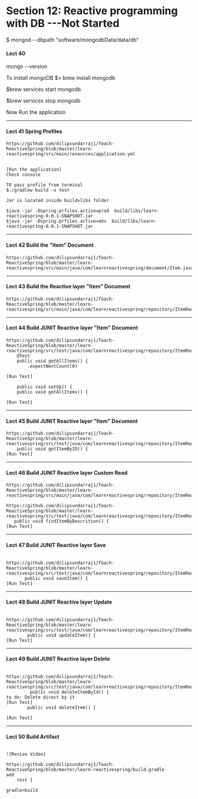 # Section 12: Reactive programming with DB  ---Not Started 

$ mongod --dbpath "software/mongodbData/data/db"

#### Lect 40
mongo --version

To install mongoDB
$> brew install mongodb

$brew services start mongodb

$brew services stop mongodb

Now Run the application

-----------------

#### Lect 41 Spring Profiles

```
https://github.com/dilipsundarraj1/Teach-ReactiveSpring/blob/master/learn-reactivespring/src/main/resources/application.yml


[Run the application] 
Check console 

TO pass profile from terminal 
$./gradlew build -x test 

Jar is located inside build>libs folder

$java -jar -Dspring.prfiles.active=prod  build/libs/learn-reactivespring-0.0.1-SNAPSHOT.jar
$java -jar -Dspring.prfiles.active=dev  build/libs/learn-reactivespring-0.0.1-SNAPSHOT.jar

```

-----------------

#### Lect 42 Build the "Item" Document

```
https://github.com/dilipsundarraj1/Teach-ReactiveSpring/blob/master/learn-reactivespring/src/main/java/com/learnreactivespring/document/Item.java

```

-----------------

#### Lect 43 Build the Reactive layer "Item" Document

```
https://github.com/dilipsundarraj1/Teach-ReactiveSpring/blob/master/learn-reactivespring/src/main/java/com/learnreactivespring/repository/ItemReactiveRepository.java
```

-----------------

#### Lect 44 Build JUNIT Reactive layer "Item" Document

```
https://github.com/dilipsundarraj1/Teach-ReactiveSpring/blob/master/learn-reactivespring/src/test/java/com/learnreactivespring/repository/ItemReactiveRepositorytest.java
    @Test
    public void getAllItems() {
        .expectNextCount(0)
        
[Run Test]

    public void setUp() {
    public void getAllItems() {
 
[Run Test]
```

-----------------

#### Lect 45 Build JUNIT Reactive layer "Item" Document

```
https://github.com/dilipsundarraj1/Teach-ReactiveSpring/blob/master/learn-reactivespring/src/test/java/com/learnreactivespring/repository/ItemReactiveRepositorytest.java
    public void getItemByID() {
[Run Test]

 ```

-----------------

#### Lect 46 Build JUNIT Reactive layer Custom Read

```
https://github.com/dilipsundarraj1/Teach-ReactiveSpring/blob/master/learn-reactivespring/src/main/java/com/learnreactivespring/repository/ItemReactiveRepository.java

https://github.com/dilipsundarraj1/Teach-ReactiveSpring/blob/master/learn-reactivespring/src/test/java/com/learnreactivespring/repository/ItemReactiveRepositorytest.java
   public void findItemByDescrition() {
[Run Test]

 ```

-----------------

#### Lect 47 Build JUNIT Reactive layer Save

```

https://github.com/dilipsundarraj1/Teach-ReactiveSpring/blob/master/learn-reactivespring/src/test/java/com/learnreactivespring/repository/ItemReactiveRepositorytest.java
       public void saveItem() {
[Run Test]

 ```

-----------------

#### Lect 48 Build JUNIT Reactive layer Update

```

https://github.com/dilipsundarraj1/Teach-ReactiveSpring/blob/master/learn-reactivespring/src/test/java/com/learnreactivespring/repository/ItemReactiveRepositorytest.java
        public void updateItem() {
[Run Test]

 ```

-----------------

#### Lect 49 Build JUNIT Reactive layer Delete

```

https://github.com/dilipsundarraj1/Teach-ReactiveSpring/blob/master/learn-reactivespring/src/test/java/com/learnreactivespring/repository/ItemReactiveRepositorytest.java
         public void deleteItemById() {
to do: Delete direct by it
[Run Test]
        public void deleteItem() {

[Run Test]

 ```

-----------------

#### Lect 50 Build Artifact 

```

!{Revise Video}

https://github.com/dilipsundarraj1/Teach-ReactiveSpring/blob/master/learn-reactivespring/build.gradle
add 
    test {
    
gradle>build

